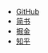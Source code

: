 - [GitHub](https://lihuanji.github.io/2018/03/17/express/)
- [简书](https://www.jianshu.com/p/eddbab374398)
- [掘金](https://juejin.im/post/5aad34fc6fb9a028bf05184d)
- [知乎](https://zhuanlan.zhihu.com/p/34661505)
